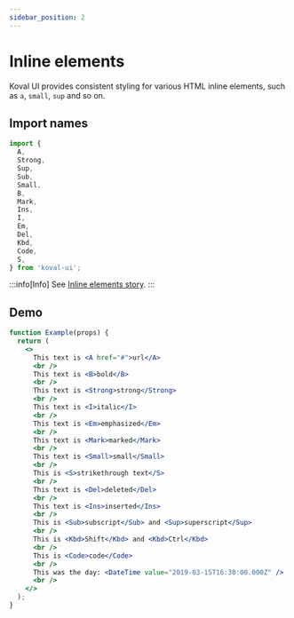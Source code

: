 ```yaml
---
sidebar_position: 2
---
```


# Inline elements

Koval UI provides consistent styling for various HTML inline elements, such as `a`, `small`, `sup` and so on.

## Import names

```typescript
import {
  A,
  Strong,
  Sup,
  Sub,
  Small,
  B,
  Mark,
  Ins,
  I,
  Em,
  Del,
  Kbd,
  Code,
  S,
} from 'koval-ui';
```

:::info[Info]
See [Inline elements story](https://morewings.github.io/koval-ui/?path=/docs/typography-inline-elements--docs).
:::

## Demo

```jsx live
function Example(props) {
  return (
    <>
      This text is <A href="#">url</A>
      <br />
      This text is <B>bold</B>
      <br />
      This text is <Strong>strong</Strong>
      <br />
      This text is <I>italic</I>
      <br />
      This text is <Em>emphasized</Em>
      <br />
      This text is <Mark>marked</Mark>
      <br />
      This text is <Small>small</Small>
      <br />
      This is <S>strikethrough text</S>
      <br />
      This text is <Del>deleted</Del>
      <br />
      This text is <Ins>inserted</Ins>
      <br />
      This is <Sub>subscript</Sub> and <Sup>superscript</Sup>
      <br />
      This is <Kbd>Shift</Kbd> and <Kbd>Ctrl</Kbd>
      <br />
      This is <Code>code</Code>
      <br />
      This was the day: <DateTime value="2019-03-15T16:30:00.000Z" />
      <br />
    </>
  );
}
```
